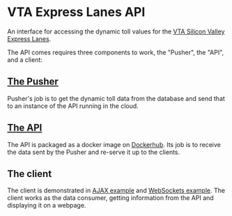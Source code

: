 # VTA Express Lanes API

An interface for accessing the dynamic toll values for the [VTA Silicon Valley Express Lanes](http://www.vta.org/projects-and-programs/highway/silicon-valley-express-lanes).

The API comes requires three components to work, the "Pusher", the "API", and a client:

##  [The Pusher](/pusher)
Pusher's job is to get the dynamic toll data from the database and send that to an instance of the API running in the cloud.

## [The API](/api)
The API is packaged as a docker image on [Dockerhub](https://hub.docker.com/r/scvta/vta-express-lanes-api/). Its job is to receive the data sent by the Pusher and re-serve it up to the clients.

## The client
The client is demonstrated in [AJAX example](ajax_example.html) and [WebSockets example](websockets_example.html). The client works as the data consumer, getting information from the API and displaying it on a webpage.